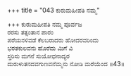 +++
title = "043 ಕುರುಮಹೀಪತಿ ನಮ್ಮ"

+++
ಕುರುಮಹೀಪತಿ ನಮ್ಮ ಪೂರ್ವಜ  
ರರಸು ತತ್ಸಂತಾನ ಪಾರಂ  
ಪರೆಯನಳಿವಡೆ ಕೆಲಬರಾದರು ಹೋದರವರಿಂದು  
ಭರತಕುಲವನು ಹೊರೆದು ಮಿಗೆ ವಿ  
ಸ್ತರಿಸು ಮಗನೆ ಸುಯೋಧನಾದ್ಯರ  
ದುರುಳುತನದವಗುಣವನೆಮ್ಮನು ನೋಡಿ ಮರೆಯೆಂದ     ॥43॥